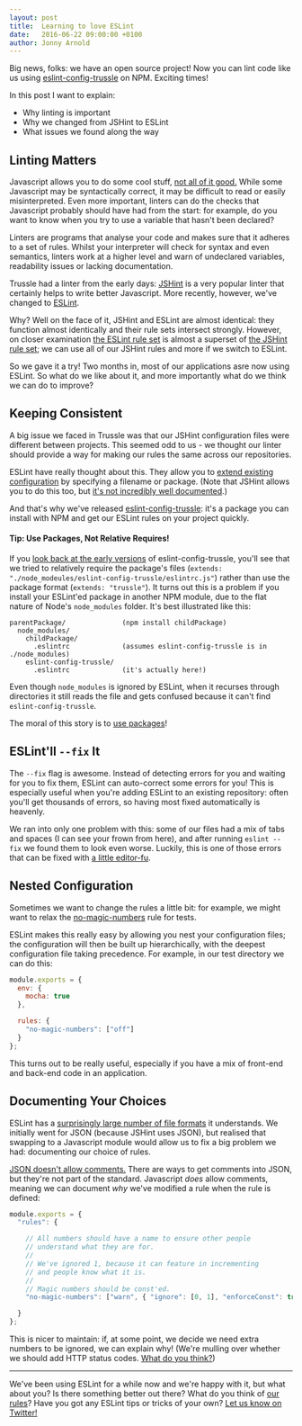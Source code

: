 ```yaml
---
layout: post
title:  Learning to love ESLint
date:   2016-06-22 09:00:00 +0100
author: Jonny Arnold
---
```


Big news, folks: we have an open source project! Now you can lint code like us using [eslint-config-trussle](https://github.com/trussle/eslint-config-trussle) on NPM. Exciting times!

In this post I want to explain:

- Why linting is important
- Why we changed from JSHint to ESLint
- What issues we found along the way

## Linting Matters

Javascript allows you to do some cool stuff, [not all of it good.](http://jswtf.tumblr.com/) While some Javascript may be syntactically correct, it may be difficult to read or easily misinterpreted. Even more important, linters can do the checks that Javascript probably should have had from the start: for example, do you want to know when you try to use a variable that hasn't been declared?

Linters are programs that analyse your code and makes sure that it adheres to a set of rules. Whilst your interpreter will check for syntax and even semantics, linters work at a higher level and warn of undeclared variables, readability issues or lacking documentation.

Trussle had a linter from the early days: [JSHint](http://jshint.com/) is a very popular linter that certainly helps to write better Javascript. More recently, however, we've changed to [ESLint](http://eslint.org/).

Why? Well on the face of it, JSHint and ESLint are almost identical: they function almost identically and their rule sets intersect strongly. However, on closer examination [the ESLint rule set](http://eslint.org/docs/rules/) is almost a superset of [the JSHint rule set](http://jshint.com/docs/options/); we can use all of our JSHint rules and more if we switch to ESLint.

So we gave it a try! Two months in, most of our applications asre now using ESLint. So what do we like about it, and more importantly what do we think we can do to improve?

## Keeping Consistent

A big issue we faced in Trussle was that our JSHint configuration files were different between projects. This seemed odd to us - we thought our linter should provide a way for making our rules the same across our repositories.

ESLint have really thought about this. They allow you to [extend existing configuration](http://eslint.org/docs/user-guide/configuring#extending-configuration-files) by specifying a filename or package. (Note that JSHint allows you to do this too, but [it's not incredibly well documented](http://stackoverflow.com/questions/19537480/jshint-overwrite-single-jshintrc-option-for-whole-folder).)

And that's why we've released [eslint-config-trussle](https://github.com/trussle/eslint-config-trussle): it's a package you can install with NPM and get our ESLint rules on your project quickly.

#### Tip: Use Packages, Not Relative Requires!

If you [look back at the early versions](https://github.com/trussle/eslint-config-trussle/commits/master) of eslint-config-trussle, you'll see that we tried to relatively require the package's files (`extends: "./node_modeules/eslint-config-trussle/eslintrc.js"`) rather than use the package format (`extends: "trussle"`). It turns out this is a problem if you install your ESLint'ed package in another NPM module, due to the flat nature of Node's `node_modules` folder. It's best illustrated like this:

```
parentPackage/              (npm install childPackage)
  node_modules/
    childPackage/
      .eslintrc             (assumes eslint-config-trussle is in ./node_modules)
    eslint-config-trussle/
      .eslintrc             (it's actually here!)
```

Even though `node_modules` is ignored by ESLint, when it recurses through directories it still reads the file and gets confused because it can't find `eslint-config-trussle`.

The moral of this story is to [use packages](http://eslint.org/docs/developer-guide/shareable-configs)!

## ESLint'll `--fix` It

The `--fix` flag is awesome. Instead of detecting errors for you and waiting for you to fix them, ESLint can auto-correct some errors for you! This is especially useful when you're adding ESLint to an existing repository: often you'll get thousands of errors, so having most fixed automatically is heavenly.

We ran into only one problem with this: some of our files had a mix of tabs and spaces (I can see your frown from here), and after running `eslint --fix` we found them to look even worse. Luckily, this is one of those errors that can be fixed with [a little editor-fu](http://stackoverflow.com/questions/20675237/converting-spaces-to-tabs-in-multiple-files-sublime-text-2).

## Nested Configuration

Sometimes we want to change the rules a little bit: for example, we might want to relax the [no-magic-numbers](http://eslint.org/docs/rules/no-magic-numbers) rule for tests.

ESLint makes this really easy by allowing you nest your configuration files; the configuration will then be built up hierarchically, with the deepest configuration file taking precedence. For example, in our test directory we can do this:

```javascript
module.exports = {
  env: { 
    mocha: true 
  },

  rules: {
    "no-magic-numbers": ["off"]
  }
};
```

This turns out to be really useful, especially if you have a mix of front-end and back-end code in an application.

## Documenting Your Choices

ESLint has a [surprisingly large number of file formats](http://eslint.org/docs/user-guide/configuring#configuration-file-formats) it understands. We initially went for JSON (because JSHint uses JSON), but realised that swapping to a Javascript module would allow us to fix a big problem we had: documenting our choice of rules.

[JSON doesn't allow comments.](http://stackoverflow.com/questions/244777/can-i-use-comments-inside-a-json-file) There are ways to get comments into JSON, but they're not part of the standard. Javascript *does* allow comments, meaning we can document *why* we've modified a rule when the rule is defined:

```javascript
module.exports = {
  "rules": {

    // All numbers should have a name to ensure other people
    // understand what they are for.
    //
    // We've ignored 1, because it can feature in incrementing
    // and people know what it is.
    //
    // Magic numbers should be const'ed.
    "no-magic-numbers": ["warn", { "ignore": [0, 1], "enforceConst": true }],

  }
};    
```

This is nicer to maintain: if, at some point, we decide we need extra numbers to be ignored, we can explain why! (We're mulling over whether we should add HTTP status codes. [What do you think?](http://twitter.com/TrussleTech))

---

We've been using ESLint for a while now and we're happy with it, but what about you? Is there something better out there? What do you think of [our rules](https://github.com/trussle/eslint-config-trussle)? Have you got any ESLint tips or tricks of your own? [Let us know on Twitter!](http://twitter.com/TrussleTech)
